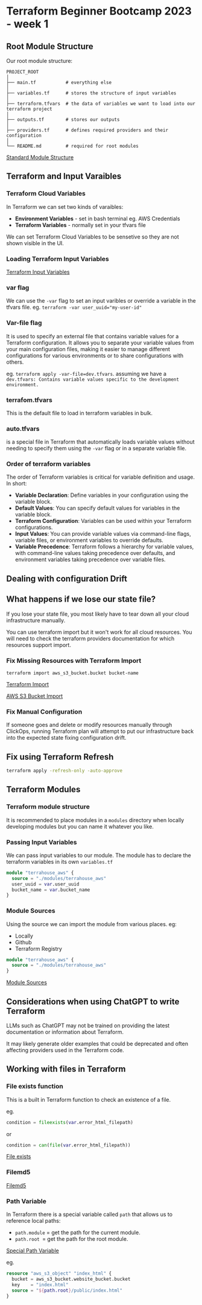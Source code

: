 
# Terraform Beginner Bootcamp 2023 - week 1
## Root Module Structure

Our root module structure:

```
PROJECT_ROOT
│
├── main.tf           # everything else
│
├── variables.tf      # stores the structure of input variables
│
├── terraform.tfvars  # the data of variables we want to load into our terraform project
│
├── outputs.tf        # stores our outputs
│
├── providers.tf      # defines required providers and their configuration
│
└── README.md         # required for root modules

```

[Standard Module Structure](https://developer.hashicorp.com/terraform/language/modules/develop/structure)

## Terraform and Input Varaibles 

### Terraform Cloud Variables 

In Terraform we can set two kinds of varaibles: 
- **Environment Variables** - set in bash terminal eg. AWS Credentials 
- **Terraform Variables** - normally set in your tfvars file

We can set Terraform Cloud Variables to be sensetive so they are not shown visible in the UI. 

### Loading Terraform Input Variables 

[Terraform Input Variables](https://developer.hashicorp.com/terraform/language/values/variables)

### var flag
We can use the `-var` flag to set an input varibles or override a variable in the tfvars file. 
eg. `terraform -var user_uuid="my-user-id"`

### Var-file flag

It is used to specify an external file that contains variable values for a Terraform configuration. It allows you to separate your variable values from your main configuration files, making it easier to manage different configurations for various environments or to share configurations with others.

eg. `terraform apply -var-file=dev.tfvars`. 
assuming we have a `dev.tfvars: Contains variable values specific to the development environment.`

### terrafom.tfvars

This is the default file to load in terraform variables in bulk. 

### auto.tfvars

is a special file in Terraform that automatically loads variable values without needing to specify them using the `-var` flag or in a separate variable file.

### Order of terraform variables 

The order of Terraform variables is critical for variable definition and usage. In short:

- **Variable Declaration**: Define variables in your configuration using the variable block.
- **Default Values**: You can specify default values for variables in the variable block.
- **Terraform Configuration**: Variables can be used within your Terraform configurations.
- **Input Values**: You can provide variable values via command-line flags, variable files, or environment variables to override defaults.
- **Variable Precedence**: Terraform follows a hierarchy for variable values, with command-line values taking precedence over defaults, and environment variables taking precedence over variable files.


## Dealing with configuration Drift 

## What happens if we lose our state file?

If you lose your state file, you most likely have to tear down all your cloud infrastructure manually. 

You can use terraform import but it won't work for all cloud resources. You will need to check the terraform providers documentation for which resources support import.

### Fix Missing Resources with Terraform Import 

`terraform import aws_s3_bucket.bucket bucket-name`

[Terraform Import](https://developer.hashicorp.com/terraform/cli/import)

[AWS S3 Bucket Import](https://registry.terraform.io/providers/hashicorp/aws/latest/docs/resources/s3_bucket#import)

### Fix Manual Configuration 

If someone goes and delete or modify resources manually through ClickOps, running Terraform plan will attempt to put our infrastructure back into the expected state fixing configuration drift.  

## Fix using Terraform Refresh 

```sh
terraform apply -refresh-only -auto-approve
```

## Terraform Modules 

### Terraform module structure 

It is recommended to place modules in a `modules` directory when locally developing modules but you can name it whatever you like. 

### Passing Input Variables 

We can pass input variables to our module. 
The module has to declare the terraform variables in its own `variables.tf`

```tf
module "terrahouse_aws" {
  source = "./modules/terrahouse_aws"
  user_uuid = var.user_uuid
  bucket_name = var.bucket_name
}
```

### Module Sources

Using the source we can import the module from various places. eg: 

- Locally 
- Github 
- Terraform Registry

```tf
module "terrahouse_aws" {
  source = "./modules/terrahouse_aws"
}
```

[Module Sources](https://developer.hashicorp.com/terraform/language/modules/sources)

## Considerations when using ChatGPT to write Terraform 

LLMs such as ChatGPT may not be trained on providing the latest documentation or information about Terraform. 

It may likely generate older examples that could be deprecated and often affecting providers used in the Terraform code. 

## Working with files in Terraform 

### File exists function 

This is a built in Terraform function to check an existence of a file. 

eg. 

```tf
condition = fileexists(var.error_html_filepath)
```

or 

```tf
condition = can(file(var.error_html_filepath))
```

[File exists](https://developer.hashicorp.com/terraform/language/functions/fileexists)

### Filemd5

[Filemd5](https://developer.hashicorp.com/terraform/language/functions/filemd5)

### Path Variable 

In Terraform there is a special variable called `path` that allows us to reference local paths: 

- `path.module` = get the path for the current module. 
- `path.root `= get the path for the root module. 

[Special Path Variable](https://developer.hashicorp.com/terraform/language/expressions/references)

eg. 

```tf
resource "aws_s3_object" "index_html" {
  bucket = aws_s3_bucket.website_bucket.bucket
  key    = "index.html"
  source = "${path.root}/public/index.html"
}
```